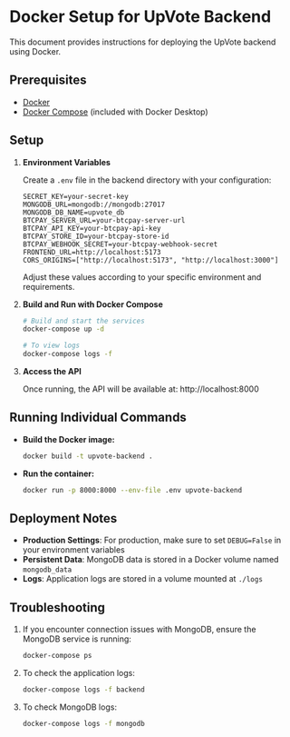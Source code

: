 # Docker Setup for UpVote Backend

This document provides instructions for deploying the UpVote backend using Docker.

## Prerequisites

- [Docker](https://docs.docker.com/get-docker/)
- [Docker Compose](https://docs.docker.com/compose/install/) (included with Docker Desktop)

## Setup

1. **Environment Variables**

   Create a `.env` file in the backend directory with your configuration:

   ```
   SECRET_KEY=your-secret-key
   MONGODB_URL=mongodb://mongodb:27017
   MONGODB_DB_NAME=upvote_db
   BTCPAY_SERVER_URL=your-btcpay-server-url
   BTCPAY_API_KEY=your-btcpay-api-key
   BTCPAY_STORE_ID=your-btcpay-store-id
   BTCPAY_WEBHOOK_SECRET=your-btcpay-webhook-secret
   FRONTEND_URL=http://localhost:5173
   CORS_ORIGINS=["http://localhost:5173", "http://localhost:3000"]
   ```

   Adjust these values according to your specific environment and requirements.

2. **Build and Run with Docker Compose**

   ```bash
   # Build and start the services
   docker-compose up -d

   # To view logs
   docker-compose logs -f
   ```

3. **Access the API**

   Once running, the API will be available at: http://localhost:8000

## Running Individual Commands

- **Build the Docker image:**
  ```bash
  docker build -t upvote-backend .
  ```

- **Run the container:**
  ```bash
  docker run -p 8000:8000 --env-file .env upvote-backend
  ```

## Deployment Notes

- **Production Settings**: For production, make sure to set `DEBUG=False` in your environment variables
- **Persistent Data**: MongoDB data is stored in a Docker volume named `mongodb_data`
- **Logs**: Application logs are stored in a volume mounted at `./logs`

## Troubleshooting

1. If you encounter connection issues with MongoDB, ensure the MongoDB service is running:
   ```bash
   docker-compose ps
   ```

2. To check the application logs:
   ```bash
   docker-compose logs -f backend
   ```

3. To check MongoDB logs:
   ```bash
   docker-compose logs -f mongodb
   ```
